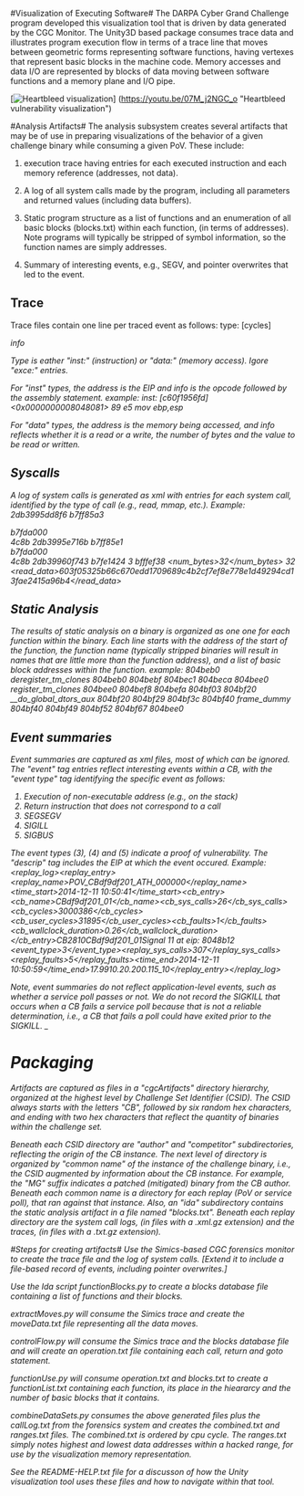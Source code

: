 #Visualization of Executing Software#
The DARPA Cyber Grand Challenge program developed this visualization tool
that is driven by data generated by the CGC Monitor.  The Unity3D based
package consumes trace data and illustrates program execution flow in terms
of a trace line that moves between geometric forms representing software
functions, having vertexes that represent basic blocks in the machine code.
Memory accesses and data I/O are represented by blocks of data moving between
software functions and a memory plane and I/O pipe.

[![Heartbleed visualization](https://i.ytimg.com/vi/07M_j2NGC_o/2.jpg)]
(https://youtu.be/07M_j2NGC_o "Heartbleed vulnerability visualization")

#Analysis Artifacts#
The analysis subsystem creates several artifacts that may be of use
in preparing visualizations of the behavior of a
given challenge binary while consuming a given PoV.  These include:

1. execution trace having entries for each executed instruction and
each memory reference (addresses, not data).

2. A log of all system calls made by the program, including all
parameters and returned values (including data buffers).

3. Static program structure as a list of functions and an enumeration
of all basic blocks (blocks.txt) within each function, (in terms of addresses).
Note programs will typically be stripped of symbol information, so
the function names are simply addresses.

4. Summary of interesting events, e.g., SEGV, and pointer overwrites
that led to the event.

## Trace ##
Trace files contain one line per traced event as follows:
    type: [cycles] <address> info

Type is eather "inst:" (instruction) or "data:" (memory access).  Igore "exce:" entries.

For "inst" types, the address is the EIP and info is the opcode followed by the assembly statement.
example:
    inst: [c60f1956fd] <0x0000000008048081> 89 e5             mov ebp,esp

For "data" types, the address is the memory being accessed, and info reflects whether
it is a read or a write, the number of bytes and the value to be read or written.

## Syscalls ##
A log of system calls is generated as xml with entries for each
system call, identified by the type of call (e.g., read, mmap, etc.).
Example:
      <mmap>
        <cycle>2db3995dd8f6</cycle>
        <eip>b7ff85a3</eip>
        <address>b7fda000</address>
        <size>4c8b</size>
      </mmap>
      <munmap>
        <cycle>2db3995e716b</cycle>
        <eip>b7ff85e1</eip>
        <address>b7fda000</address>
        <size>4c8b</size>
      </munmap>
      <read>
        <cycle>2db39960f743</cycle>
        <eip>b7fe1424</eip>
        <fd>3</fd>
        <buf>bfffef38</buf>
        <num_bytes>32</num_bytes>
        <count>32</count>
        <read_data>603f05325b66c670edd1709689c4b2cf7ef8e778e1d49294cd13fae2415a96b4</read_data>
      </read>

## Static Analysis ##
The results of static analysis on a binary is organized as one one for
each function within the binary.  Each line starts with the address of
the start of the function, the function name (typically stripped binaries
will result in names that are little more than the function address), and
a list of basic block addresses within the function.
example:
    804beb0 deregister_tm_clones 804beb0 804bebf 804bec1 804beca
    804bee0 register_tm_clones 804bee0 804bef8 804befa 804bf03
    804bf20 __do_global_dtors_aux 804bf20 804bf29 804bf3c
    804bf40 frame_dummy 804bf40 804bf49 804bf52 804bf67 804bee0

## Event summaries ##
Event summaries are captured as xml files, most of which can be ignored.
The "event" tag entries reflect interesting events within a CB, with
the "event type" tag identifying the specific event as follows:
1. Execution of non-executable address (e.g., on the stack)
2. Return instruction that does not correspond to a call
3. SEGSEGV
4. SIGILL
5. SIGBUS

The event types (3), (4) and (5) indicate a proof of vulnerability.
The "descrip" tag includes the EIP at which the event occured.
Example:
<replay_log><replay_entry><replay_name>POV_CBdf9df201_ATH_000000</replay_name><time_start>2014-12-11 10:50:41</time_start><cb_entry><cb_name>CBdf9df201_01</cb_name><cb_sys_calls>26</cb_sys_calls><cb_cycles>3000386</cb_cycles><cb_user_cycles>31895</cb_user_cycles><cb_faults>1</cb_faults><cb_wallclock_duration>0.26</cb_wallclock_duration></cb_entry><event><source><kind>CB</kind><pid>2810</pid><comm>CBdf9df201_01</comm></source><descrip>Signal 11 at eip: 8048b12 </descrip><event_type>3</event_type></event><replay_sys_calls>307</replay_sys_calls><replay_faults>5</replay_faults><time_end>2014-12-11 10:50:59</time_end><duration>17.99</duration><drone>10.20.200.115_10</drone></replay_entry></replay_log>

Note, event summaries do not reflect application-level events, such as whether a service poll passes or not.  We do not record
the SIGKILL that occurs when a CB fails a service poll because that is not a reliable determination, i.e., a CB that fails a poll could
have exited prior to the SIGKILL.
_
# Packaging #
Artifacts are captured as files in a "cgcArtifacts" directory hierarchy,
organized at the highest level by Challenge Set Identifier (CSID).  The
CSID always starts with the letters "CB", followed by six random hex
characters, and ending with two hex characters that reflect the quantity 
of binaries within the challenge set.

Beneath each CSID directory are "author" and "competitor" subdirectories,
reflecting the origin of the CB instance.  The next level of directory is
organized by "common name" of the instance of the challenge binary, i.e., 
the CSID augmented by information about the CB instance.  For example, the 
"MG" suffix indicates a patched (mitigated) binary from the CB author.  
Beneath each common name is a directory for each replay (PoV or service poll),
that ran against that instance.   Also, an "ida" subdirectory contains the 
static analysis artifact in a file named "blocks.txt".  Beneath each replay
directory are the system call logs, (in files with a .xml.gz extension) and
the traces, (in files with a .txt.gz extension).

#Steps for creating artifacts#
Use the Simics-based CGC forensics monitor to create the trace file and the 
log of system calls.
[Extend it to include a file-based record of events, including pointer overwrites.]

Use the Ida script functionBlocks.py to create a blocks database file containing 
a list of functions and their blocks.

extractMoves.py will consume the Simics trace and create the moveData.txt file representing all the data moves.

controlFlow.py will consume the Simics trace and the blocks database file and will create an operation.txt
file containing each call, return and goto statement.

functionUse.py will consume operation.txt and blocks.txt to create a functionList.txt containing 
each function, its place in the hieararcy and the number of basic blocks that it contains.

combineDataSets.py consumes the above generated files plus the callLog.txt from the forensics system and 
creates the combined.txt and ranges.txt files.
The combined.txt is ordered by cpu cycle.  The ranges.txt simply notes highest and lowest data addresses
within a hacked range, for use by the visualization memory representation.

See the README-HELP.txt file for a discusson of how the Unity visualization tool uses these files and
how to navigate within that tool.

